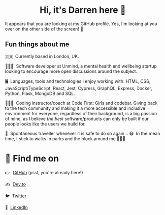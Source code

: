 <h1 align="center">Hi, it's Darren here 👋</h1>

It appears that you are looking at my GitHub profile. Yes, I'm looking at you over on the other side of the screen! 👀


## Fun things about me

🇬🇧&nbsp; Currently based in London, UK.

👨🏻‍💻&nbsp; Software developer at Unmind, a mental health and wellbeing startup looking to encourage more open discussions
around the subject.

🖥&nbsp; Languages, tools and technologies I enjoy working with: HTML, CSS, JavaScript/TypeScript, React, Jest, Cypress, GraphQL,
Express, Docker, Python, Flask, MongoDB and SQL.

👨🏻‍🏫&nbsp; Coding instructor/coach at Code First: Girls and codebar. Giving back to the tech community and making it a more
accessible and inclusive environment for everyone, regardless of their background, is a big passion of mine, as I believe
*the best* software/products can only be built if our people looks like the users we build for.

🛫&nbsp; Spontaneous traveller whenever it is safe to do so again... 😷 &nbsp;In the mean time, I stick to walks in parks and the block around
me 🚶🏻‍♂️

# 💌 Find me on
👉 &nbsp;[GitHub](https://github.com/darrenvong) (psst, you're already here!)

✍️ &nbsp;[Dev.to](https://dev.to/darrenvong)

🐦 &nbsp;[Twitter](https://twitter.com/MrDarrenV)

💼 &nbsp;[LinkedIn](https://linkedin.com/in/darrenvong)
